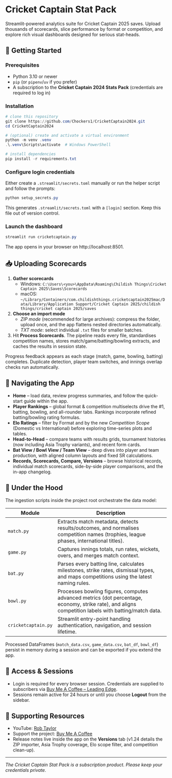 # Cricket Captain Stat Pack

Streamlit-powered analytics suite for Cricket Captain 2025 saves. Upload thousands of scorecards, slice performance by format or competition, and explore rich visual dashboards designed for serious stat-heads.

## 🚀 Getting Started

### Prerequisites

- Python 3.10 or newer
- `pip` (or `pipenv`/`uv` if you prefer)
- A subscription to the **Cricket Captain 2024 Stats Pack** (credentials are required to log in)

### Installation

```powershell
# clone this repository
git clone https://github.com/Chockers1/CricketCaptain2024.git
cd CricketCaptain2024

# (optional) create and activate a virtual environment
python -m venv .venv
.\.venv\Scripts\activate  # Windows PowerShell

# install dependencies
pip install -r requirements.txt
```

### Configure login credentials

Either create a `.streamlit/secrets.toml` manually or run the helper script and follow the prompts:

```powershell
python setup_secrets.py
```

This generates `.streamlit/secrets.toml` with a `[login]` section. Keep this file out of version control.

### Launch the dashboard

```powershell
streamlit run cricketcaptain.py
```

The app opens in your browser on http://localhost:8501.

## 📥 Uploading Scorecards

1. **Gather scorecards**
   - Windows: `C:\Users\<you>\AppData\Roaming\Childish Things\Cricket Captain 2025\Saves\Scorecards`
   - macOS: `~/Library/Containers/com.childishthings.cricketcaptain2025mac/Data/Library/Application Support/Cricket Captain 2025/childish things/cricket captain 2025/saves`
2. **Choose an import mode**
   - *ZIP mode* (recommended for large archives): compress the folder, upload once, and the app flattens nested directories automatically.
   - *TXT mode*: select individual `.txt` files for smaller batches.
3. Hit **Process Scorecards**. The pipeline reads every file, standardises competition names, stores match/game/batting/bowling extracts, and caches the results in session state.

Progress feedback appears as each stage (match, game, bowling, batting) completes. Duplicate detection, player team switches, and innings overlap checks run automatically.

## 🧭 Navigating the App

- **Home** – load data, review progress summaries, and follow the quick-start guide within the app.
- **Player Rankings** – global format & competition multiselects drive the #1, batting, bowling, and all-rounder tabs. Rankings incorporate refined batting/bowling rating formulas.
- **Elo Ratings** – filter by Format and by the new *Competition Scope* (Domestic vs International) before exploring time-series plots and tables.
- **Head-to-Head** – compare teams with results grids, tournament histories (now including Asia Trophy variants), and recent form cards.
- **Bat View / Bowl View / Team View** – deep dives into player and team production, with aligned column layouts and fixed SR calculations.
- **Records, Scorecards, Compare, Versions** – browse historical records, individual match scorecards, side-by-side player comparisons, and the in-app changelog.

## 🔧 Under the Hood

The ingestion scripts inside the project root orchestrate the data model:

| Module | Description |
| --- | --- |
| `match.py` | Extracts match metadata, detects results/outcomes, and normalises competition names (trophies, league phases, international titles). |
| `game.py` | Captures innings totals, run rates, wickets, overs, and merges match context. |
| `bat.py` | Parses every batting line, calculates milestones, strike rates, dismissal types, and maps competitions using the latest naming rules. |
| `bowl.py` | Processes bowling figures, computes advanced metrics (dot percentage, economy, strike rate), and aligns competition labels with batting/match data. |
| `cricketcaptain.py` | Streamlit entry-point handling authentication, navigation, and session lifetime. |

Processed DataFrames (`match_data.csv`, `game_data.csv`, `bat_df`, `bowl_df`) persist in memory during a session and can be exported if you extend the app.

## 🔐 Access & Sessions

- Login is required for every browser session. Credentials are supplied to subscribers via [Buy Me A Coffee – Leading Edge](https://buymeacoffee.com/leadingedgepod).
- Sessions remain active for 24 hours or until you choose **Logout** from the sidebar.

## 🙌 Supporting Resources

- YouTube: [Rob Taylor](https://www.youtube.com/@RobTaylor1985)
- Support the project: [Buy Me A Coffee](https://buymeacoffee.com/leadingedgepod)
- Release notes live inside the app on the **Versions** tab (v1.24 details the ZIP importer, Asia Trophy coverage, Elo scope filter, and competition clean-up).

---

*The Cricket Captain Stat Pack is a subscription product. Please keep your credentials private.*
````
